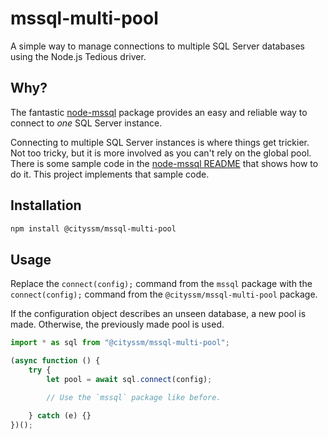 # mssql-multi-pool

A simple way to manage connections to multiple SQL Server databases using the Node.js Tedious driver.

## Why?

The fantastic [node-mssql](https://github.com/tediousjs/node-mssql) package
provides an easy and reliable way to connect to _one_ SQL Server instance.

Connecting to multiple SQL Server instances is where things get trickier.
Not too tricky, but it is more involved as you can't rely on the global pool.
There is some sample code in the [node-mssql README](https://github.com/tediousjs/node-mssql) that shows how to do it.
This project implements that sample code.

## Installation

```bash
npm install @cityssm/mssql-multi-pool
```

## Usage

Replace the `connect(config);` command from the `mssql` package
with the `connect(config);` command from the `@cityssm/mssql-multi-pool` package.

If the configuration object describes an unseen database, a new pool is made.
Otherwise, the previously made pool is used.

```javascript
import * as sql from "@cityssm/mssql-multi-pool";

(async function () {
    try {
        let pool = await sql.connect(config);

        // Use the `mssql` package like before.

    } catch (e) {}
})();
```
